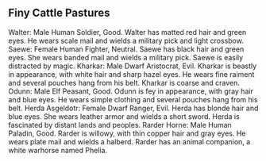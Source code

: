 ## Finy Cattle Pastures

Walter: Male Human Soldier, Good. Walter has matted red hair and green eyes. He wears scale mail and wields a military pick and light crossbow.
Saewe: Female Human Fighter, Neutral. Saewe has black hair and green eyes. She wears banded mail and wields a military pick. Saewe is easily distracted by magic.
Kharkar: Male Dwarf Aristocrat, Evil. Kharkar is beastly in appearance, with white hair and sharp hazel eyes. He wears fine raiment and several pouches hang from his belt. Kharkar is coarse and craven.
Odunn: Male Elf Peasant, Good. Odunn is fey in appearance, with gray hair and blue eyes. He wears simple clothing and several pouches hang from his belt.
Herda Asgeldotr: Female Dwarf Ranger, Evil. Herda has blonde hair and blue eyes. She wears leather armor and wields a short sword. Herda is fascinated by distant lands and peoples.
Rarder Horne: Male Human Paladin, Good. Rarder is willowy, with thin copper hair and gray eyes. He wears plate mail and wields a halberd. Rarder has an animal companion, a white warhorse named Phelia.